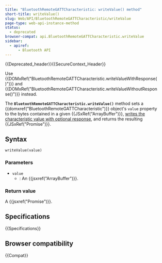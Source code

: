 ```yaml
---
title: "BluetoothRemoteGATTCharacteristic: writeValue() method"
short-title: writeValue()
slug: Web/API/BluetoothRemoteGATTCharacteristic/writeValue
page-type: web-api-instance-method
status:
  - deprecated
browser-compat: api.BluetoothRemoteGATTCharacteristic.writeValue
sidebar:
  - apiref:
      - Bluetooth API
---
```


{{Deprecated_header}}{{SecureContext_Header}}

Use {{DOMxRef("BluetoothRemoteGATTCharacteristic.writeValueWithResponse()")}} and {{DOMxRef("BluetoothRemoteGATTCharacteristic.writeValueWithoutResponse()")}} instead.

The **`BluetoothRemoteGATTCharacteristic.writeValue()`** method sets a {{domxref("BluetoothRemoteGATTCharacteristic")}} object's `value` property to the bytes contained in a given {{JSxRef("ArrayBuffer")}}, [writes the characteristic value with optional response](https://webbluetoothcg.github.io/web-bluetooth/#writecharacteristicvalue), and returns the resulting {{JSxRef("Promise")}}.

## Syntax

```js-nolint
writeValue(value)
```

### Parameters

- `value`
  - : An {{jsxref("ArrayBuffer")}}.

### Return value

A {{jsxref("Promise")}}.

## Specifications

{{Specifications}}

## Browser compatibility

{{Compat}}
